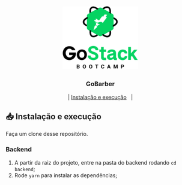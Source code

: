 <h1 align="center">
	<img alt="GoStack" src=".github/gostacklogo.png" width="200px" />
</h1>

<h3 align="center">
  GoBarber
</h3>

<p align="center">
  &nbsp;&nbsp;&nbsp;| <a href="#-Instalação-e-execução">Instalação e execução</a>&nbsp;&nbsp;&nbsp;|&nbsp;&nbsp;&nbsp;
   <!-- <a href="#-como-contribuir">Como contribuir</a>&nbsp;&nbsp;&nbsp; -->
</p>

## 📥 Instalação e execução

Faça um clone desse repositório.

### Backend

1. A partir da raiz do projeto, entre na pasta do backend rodando `cd backend`;
2. Rode `yarn` para instalar as dependências;